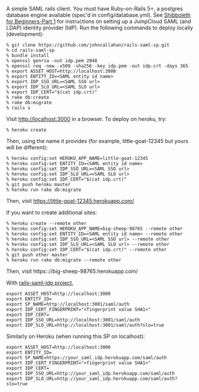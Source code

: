 A simple SAML rails client.  You must have Ruby-on-Rails 5+, a
postgres database engine available (spec'd in config/database.yml).
See [Shibboleth for Beginners-Part
1](https://medium.com/@johnrcallahan/shibboleth-for-beginners-part-1-f8fb59b87fa2)
for instructions on setting up a JumpCloud SAML (and LDAP) identity
provider (IdP).  Run the following commands to deploy locally
(development):

~~~~
% git clone https://github.com/johncallahan/rails-saml-sp.git
% cd rails-saml-sp
% bundle install
% openssl genrsa -out idp.pem 2048
% openssl req -new -x509 -sha256 -key idp.pem -out idp.crt -days 365
% export ASSET_HOST=http://localhost:3000
% export ENTITY_ID=<SAML entity id name>
% export IDP_SSO_URL=<SAML SSO url>
% export IDP_SLO_URL=<SAML SLO url>
% export IDP_CERT="$(cat idp.crt)"
% rake db:create
% rake db:migrate
% rails s
~~~~

Visit [http://localhost:3000](http://localhost:3000/) in a browser.
To deploy on heroku, try:

~~~~
% heroku create
~~~~

Then, using the name it provides (for example, little-goat-12345 but
yours will be different):

~~~~
% heroku config:set HEROKU_APP_NAME=little-goat-12345
% heroku config:set ENTITY_ID=<SAML entity id name>
% heroku config:set IDP_SSO_URL=<SAML SSO url>
% heroku config:set IDP_SLO_URL=<SAML SLO url>
% heroku config:set IDP_CERT="$(cat idp.crt)"
% git push heroku master
% heroku run rake db:migrate
~~~~

Then, visit https://little-goat-12345.herokuapp.com/

If you want to create additional sites:

~~~~
% heroku create --remote other
% heroku config:set HEROKU_APP_NAME=big-sheep-98765 --remote other
% heroku config:set ENTITY_ID=<SAML entity id name> --remote other
% heroku config:set IDP_SSO_URL=<SAML SSO url> --remote other
% heroku config:set IDP_SLO_URL=<SAML SLO url> --remote other
% heroku config:set IDP_CERT="$(cat idp.crt)" --remote other
% git push other master
% heroku run rake db:migrate --remote other
~~~~

Then, visit https:://big-sheep-98765.herokuapp.com/

With [rails-saml-idp project](https://github.com/johncallahan/rails-saml-idp), 

~~~~
export ASSET_HOST=http://localhost:3000
export ENTITY_ID=
export SP_NAME=http://localhost:3001/saml/auth
export IDP_CERT_FINGERPRINT="<fingerprint value SHA1>"
export IDP_CERT=
export IDP_SSO_URL=http://localhost:3001/saml/auth
export IDP_SLO_URL=http://localhost:3001/saml/auth?slo=true
~~~~

Similarly on Heroku (when running this SP on localhost):

~~~~
export ASSET_HOST=http://localhost:3000
export ENTITY_ID=
export SP_NAME=https://your_saml_idp.herokuapp.com/saml/auth
export IDP_CERT_FINGERPRINT="<fingerprint value SHA1>"
export IDP_CERT=
export IDP_SSO_URL=http://your_saml_idp.herokuapp.com/saml/auth
export IDP_SLO_URL=http://your_saml_idp.herokuapp.com/saml/auth?slo=true
~~~~

